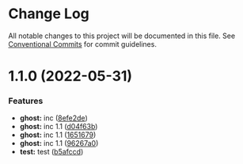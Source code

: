 # Change Log

All notable changes to this project will be documented in this file.
See [Conventional Commits](https://conventionalcommits.org) for commit guidelines.

# 1.1.0 (2022-05-31)


### Features

* **ghost:** inc ([8efe2de](https://github.com/dbasilioesp/lerna-learning/commit/8efe2de4daf95e7c21f046111077a0aa537d070a))
* **ghost:** inc 1.1 ([d04f63b](https://github.com/dbasilioesp/lerna-learning/commit/d04f63b281d31d230c62c6ca2a050d70fecd3c37))
* **ghost:** inc 1.1 ([1651679](https://github.com/dbasilioesp/lerna-learning/commit/1651679a3eea268b6beead029ea9b6c082410734))
* **ghost:** inc 1.1 ([96267a0](https://github.com/dbasilioesp/lerna-learning/commit/96267a085df226b2ac8be47a0f0552f9cd614fbc))
* **test:** test ([b5afccd](https://github.com/dbasilioesp/lerna-learning/commit/b5afccd741d2868113e228be509e874fa5a4c453))
